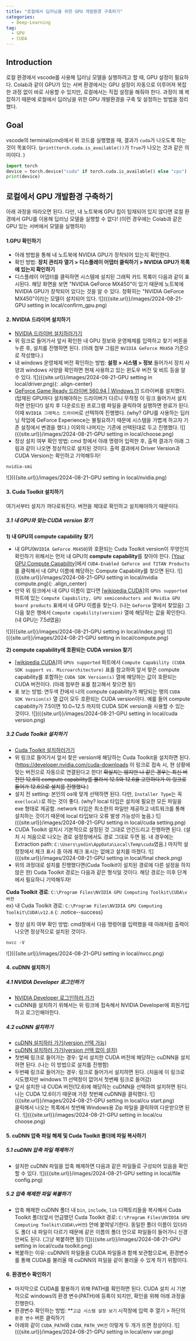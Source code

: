 ```yaml
---
title: "로컬에서 딥러닝을 위한 GPU 개발환경 구축하기"
categories: 
  - Deep-Learning
tag:
  - GPU
  - CUDA
---
```



## Introduction
로컬 환경에서 vscode를 사용해 딥러닝 모델을 실행하려고 할 때, GPU 설정이 필요하다. Colab과 같이 GPU가 있는 서버 환경에서는 GPU 설정이 자동으로 이루어져 복잡한 과정 없이 바로 사용할 수 있지만, 로컬에서는 직접 설정을 해줘야 한다. 과정이 꽤 복잡하기 때문에 로컬에서 딥러닝을 위한 GPU 개발환경을 구축 및 설정하는 방법을 정리했다.


## Goal
vscode의 terminal(cmd)에서 위 코드를 실행했을 때, 결과가 `cuda`가 나오도록 하는 것이 목표이다. (`print(torch.cuda.is_available())`가 `True`가 나오는 것과 같은 의미이다. )
```python
import torch
device = torch.device("cuda" if torch.cuda.is_available() else "cpu")
print(device)
```


## 로컬에서 GPU 개발환경 구축하기
아래 과정을 따라오면 된다. 다만, 내 노트북에 GPU 칩이 탑재되어 있지 않다면 로컬 환경에서 GPU를 이용해 딥러닝 모델을 실행할 수 없다! (이런 경우에는 Colab과 같은 GPU 있는 서버에서 모델을 실행하자)
#### 1.GPU 확인하기
- 아래 방법을 통해 내 노트북에 NVIDIA GPU가 장착되어 있는지 확인한다.
- 확인 방법: **장치 관리자 열기 > 디스플레이 어댑터 클릭하기 > NVIDIA GPU가 목록에 있는지 확인하기**
- 디스플레이 어댑터를 클릭하면 시스템에 설치된 그래픽 카드 목록이 다음과 같이 표시된다. 해당 화면을 보면 "NVIDIA GeForce MX450"이 있기 때문에 노트북에 NVIDIA GPU가 장착되어 있다는 것을 알 수 있다. 정확히는  "NVIDIA GeForce MX450"이라는 모델이 설치되어 있다.
![]({{site.url}}/images/2024-08-21-GPU setting in local/confirm_gpu.png)

#### 2. NVIDIA 드라이버 설치하기
- [NVIDIA 드라이버 설치하러가기](https://www.nvidia.com/ko-kr/drivers/)
- 위 링크로 들어가서 앞서 확인한 내 GPU 정보와 운영체제를 입력하고 찾기 버튼을 누른 후, 설치를 진행하면 된다. (아래 첨부 그림은 `NVIDIA GeForce MX450` 기준으로 작성했다.)
- 내 windows 운영체제 버전 확인하는 방법: **설정 > 시스템 > 정보** 들어가서 장치 사양과 windows 사양을 확인하면 현재 사용하고 있는 윈도우 버전 및 비트 등을 알 수 있다.
![]({{site.url}}/images/2024-08-21-GPU setting in local/driver.png){: .align-center}
- [GeForce Game Ready 드라이버 560.94 | Windows 11](https://www.nvidia.com/ko-kr/drivers/details/230886/) 드라이버를 설치했다. (탑재된 GPU마다 설치해야하는 드라이버가 다르니 무작정 이 링크 들어가서 설치하면 안된다!) 설치 후 다운로드된 프로그램 파일을 클릭하여 실행하면 완료가 된다. 이때 `NVIDIA 그래픽스 드라이버`로 선택하여 진행했다. (why? GPU를 사용하는 딥러닝 작업에 GeForce Experience는 불필요하기 때문에 시스템을 가볍게 하고자 기존 설정에서 변경을 했다.) 이외의 나머지는 기존에 선택된대로 두고 진행했다.
![]({{site.url}}/images/2024-08-21-GPU setting in local/choose.png)
- 정상 설치 여부 확인 방법: cmd 창에서 아래 명령어 입력한 후, 출력 결과가 아래 그림과 같이 나오면 정상적으로 설치된 것이다. 출력 결과에서 Driver Version과 CUDA Version는 확인하고 기억해두자!
```
nvidia-smi
```
![]({{site.url}}/images/2024-08-21-GPU setting in local/nvidia.png)

#### 3. Cuda Toolkit 설치하기
여기서부터 설치가 까다로워진다. 버전을 제대로 확인하고 설치해야하기 때문이다. 
##### 3.1 내 GPU와 맞는 CUDA version 찾기
**1) 내 GPU의 compute capability 찾기**
- 내 GPU(`NVIDIA GeForce MX450`)와 호환되는 Cuda Toolkit version이 무엇인지 확인하기 위해서는 먼저 내 GPU의 **compute capability**를 찾아야 한다. [[Your GPU Compute Capability]](https://developer.nvidia.com/cuda-gpus)에서 `CUDA-Enabled GeForce and TITAN Products`를 클릭해서 내 GPU 이름에 해당하는 Compute Capability를 찾으면 된다.
![]({{site.url}}/images/2024-08-21-GPU setting in local/nvidia compute.png){: .align_center}
- 만약 위 링크에서 내 GPU 이름이 없다면 [[wikipedia CUDA]](https://en.wikipedia.org/wiki/CUDA)의 `GPUs supported` 파트에 있는 `Compute Capability, GPU semiconductors and Nvidia GPU board products` 표에서 내 GPU 이름을 찾는다. (나는 `GeForce` 열에서 찾았음) 그다음 찾은 행에서 `Compute capability(version)` 열에 해당하는 값을 확인한다.(내 GPU는 7.5d였음)

![]({{site.url}}/images/2024-08-21-GPU setting in local/index.png)
![]({{site.url}}/images/2024-08-21-GPU setting in local/compute.png)

**2) compute capability에 호환되는 CUDA version 찾기**
- [[wikipedia CUDA]](https://en.wikipedia.org/wiki/CUDA)의 `GPUs supported` 파트에서 `Compute Capability (CUDA SDK support vs. Microarchitecture)` 표를 참고하여 앞서 찾은 compute capability를 포함하는 `CUDA SDK Version(s)` 열에 해당하는 값이 호환되는 CUDA 버전이다. (아래 첨부한 표를 참고해서 찾으면 됨!)
- 표 보는 방법: 연두색 칸에서 나의 compute capability가 해당되는 행의 `CUDA SDK Version(s)` 열 값이 모두 호환되는 CUDA version이다. 예를 들어 compute capability가 7.5이면 10.0~12.5 까지의 CUDA SDK version을 사용할 수 있는 것이다.
![]({{site.url}}/images/2024-08-21-GPU setting in local/cuda version.png)

##### 3.2 Cuda Toolkit 설치하기
- [Cuda Toolkit 설치하러가기](https://developer.nvidia.com/cuda-toolkit-archive)
- 위 링크로 들어가서 앞서 찾은 version에 해당하는 Cuda Toolkit을 설치하면 된다. (https://developer.nvidia.com/cuda-downloads 이 링크로 접속 시, 현 상황에 맞는 버전으로 자동으로 연결된다고 한다! ~~확실치는 않지만 나 같은 경우는 최신 버전인 12.6의 compute capability를 몰라서 12.5와 12.6을 고민하다가 이 링크로 들어가 12.6으로 설치를 진행했다.~~)
- 설치 전 setting: 본인의 os에 맞게 선택하면 된다. 다만, `Installer Type`는 꼭 `exe(local)`로 하는 것이 좋다. (why? local 타입은 설치에 필요한 모든 파일을 exe 형태로 제공함. network 타입은 최소한의 파일만 제공하고 네트워크를 통해 설치하는 것이기 때문에 local 타입보다 오류 발생 가능성이 높음.)
![]({{site.url}}/images/2024-08-21-GPU setting in local/cuda setting.png)
- CUDA Toolkit 설치시 기본적으로 설정된 것 그대로 안건드리고 진행하면 된다. (설치 시 처음으로 나오는 경로 설정창에서도 경로 그대로 두면 됨. 내 경우에는 Extraction path: `C:\Users\yedin\AppData\Local\Temp\cuda`였음.) 마지막 설정창에서 체크 표시 중 아래 체크 표시는 없애고 설치를 마쳤다.
![]({{site.url}}/images/2024-08-21-GPU setting in local/final check.png)
- 위의 과정대로 설치를 진행했다면(Cuda Toolkit이 설치된 경로에 다른 설정을 하지 않은 한) Cuda Toolkit 경로는 다음과 같은 형식일 것이다. 해당 경로는 이후 단계에서 필요하니 기억해두자!

**Cuda Toolkit 경로**: `C:\Program Files\NVIDIA GPU Computing Toolkit\CUDA\v버전`   
ex) 내 Cuda Toolkit 경로: `C:\Program Files\NVIDIA GPU Computing Toolkit\CUDA\v12.6`
{: .notice--success}
- 정상 설치 여부 확인 방법: cmd창에서 다음 명령어를 입력했을 때 아래처럼 출력이 나오면 정상적으로 설치된 것이다.
```
nvcc -V
```
![]({{site.url}}/images/2024-08-21-GPU setting in local/nvcc.png)


#### 4. cuDNN 설치하기
##### 4.1 NVIDIA Developer 로그인하기
- [NVIDIA Developer 로그인하러 가기](https://developer.nvidia.com/)
- cuDNN을 설치하기 위해서는 위 링크에 접속해서 NVIDIA Developer에 회원가입하고 로그인해야한다.

##### 4.2 cuDNN 설치하기
- [cuDNN 설치하러 가기(version 선택 가능)](https://developer.nvidia.com/rdp/cudnn-archive)
- [cuDNN 설치하러 가기(version 선택 없이 설치)](https://developer.nvidia.com/cudnn-downloads)
- 첫번째 링크로 들어가는 경우: 앞서 설치한 CUDA 버전에 해당하는 cuDNN을 설치하면 된다. (나는 이 방법으로 설치를 진행함)
- 두번째 링크로 들어가는 경우: 링크로 들어가서 설치하면 된다. (처음에 이 링크로 시도했지만 windows 11 선택창이 없어서 첫번째 링크로 들어감)
- 앞서 설치한 내 CUDA 버전(12.6)에 해당하는 cuDNN을 선택하여 설치하면 된다.  
나는 CUDA 12.6이기 때문에 가장 첫번째 cuDNN을 클릭했다. 
![]({{site.url}}/images/2024-08-21-GPU setting in local/cu start.png)  
클릭해서 나오는 목록에서 첫번째 Windows용 Zip 파일을 클릭하여 다운받으면 된다.
![]({{site.url}}/images/2024-08-21-GPU setting in local/cu choose.png)


#### 5. cuDNN 압축 파일 해제 및 Cuda Toolkit 폴더에 파일 복사하기
##### 5.1 cuDNN 압축 파일 해제하기
- 설치한 cuDNN 파일을 압축 해제하면 다음과 같은 파일들로 구성되어 있음을 확인할 수 있다.
![]({{site.url}}/images/2024-08-21-GPU setting in local/file config.png)

##### 5.2 압축 해제한 파일 복붙하기
- 압축 해제한 cuDNN 폴더 내 `bin`, `include`, `lib` 디렉토리들을 복사해서 Cuda Toolkit 폴더(앞서 언급했던 Cuda Toolkit 경로: `C:\Program Files\NVIDIA GPU Computing Toolkit\CUDA\v버전`) 안에 붙여넣기한다. 동일한 폴더 이름이 있더라도 폴더 내 파일이 다르기 때문에 같은 이름의 폴더 안으로 파일들이 들어가니 신경 안써도 된다. (그냥 복붙하면 됨!)
![]({{site.url}}/images/2024-08-21-GPU setting in local/cuda toolkit.png)
- 복붙하는 이유: cuDNN의 파일들을 CUDA 파일들과 함께 보관함으로써, 환경변수를 통해 CUDA를 불러올 때 cuDNN의 파일을 같이 불러올 수 있게 하기 위함이다.


#### 6. 환경변수 확인하기
- 마지막으로 CUDA를 활용하기 위해 PATH를 확인하면 된다. CUDA 설치 시 기본적으로 windows의 환경 변수(PATH)에 등록이 되지만, 확인을 위해 아래 과정을 진행한다.
- 환경변수 확인하는 방법: **`고급 시스템 설정 보기` 시작창에 입력 후 열기 > 하단의 `환경 변수` 버튼 클릭하기
- 아래와 같이 `CUDA_PATH`와 `CUDA_PATH_V버전` 이렇게 두 개가 뜨면 정상이다.
![]({{site.url}}/images/2024-08-21-GPU setting in local/env var.png)